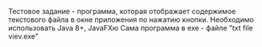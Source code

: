 Тестовое задание - программа, которая отображает содержимое текстового файла в окне приложения по нажатию кнопки. Необходимо использовать Java 8+, JavaFXю
Сама программа в exe - файле "txt file viev.exe"
